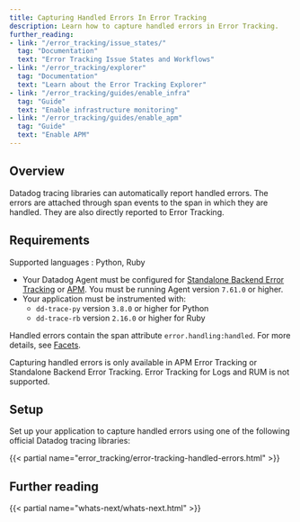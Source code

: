 ```yaml
---
title: Capturing Handled Errors In Error Tracking
description: Learn how to capture handled errors in Error Tracking.
further_reading:
- link: "/error_tracking/issue_states/"
  tag: "Documentation"
  text: "Error Tracking Issue States and Workflows"
- link: "/error_tracking/explorer"
  tag: "Documentation"
  text: "Learn about the Error Tracking Explorer"
- link: "/error_tracking/guides/enable_infra"
  tag: "Guide"
  text: "Enable infrastructure monitoring"
- link: "/error_tracking/guides/enable_apm"
  tag: "Guide"
  text: "Enable APM"
---
```


## Overview

Datadog tracing libraries can automatically report handled errors. The errors are attached through span events to the span in which they are handled. They are also directly reported to Error Tracking.

## Requirements
Supported languages
: Python, Ruby

- Your Datadog Agent must be configured for [Standalone Backend Error Tracking][1] or [APM][2]. You must be running Agent version `7.61.0` or higher.
- Your application must be instrumented with:
  - `dd-trace-py` version `3.8.0` or higher for Python
  - `dd-trace-rb` version `2.16.0` or higher for Ruby

<div class="alert alert-info">
Handled errors contain the span attribute <code>error.handling:handled</code>. For more details, see <a href="/error_tracking/explorer/#facets">Facets</a>.
</div>

Capturing handled errors is only available in APM Error Tracking or Standalone Backend Error Tracking. Error Tracking for Logs and RUM is not supported.

## Setup

Set up your application to capture handled errors using one of the following official Datadog tracing libraries:

{{< partial name="error_tracking/error-tracking-handled-errors.html" >}}
<br />

## Further reading

{{< partial name="whats-next/whats-next.html" >}}

[1]: /error_tracking/backend/getting_started
[2]: /error_tracking/apm

